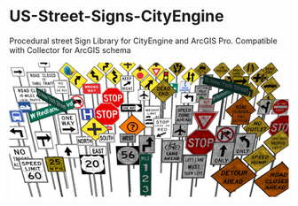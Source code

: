 # US-Street-Signs-CityEngine
Procedural street Sign Library for CityEngine and ArcGIS Pro. Compatible with Collector for ArcGIS schema

![alt text](signs_image.png)
